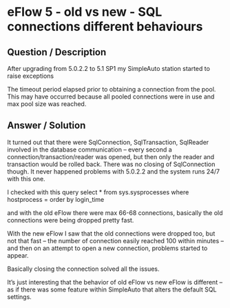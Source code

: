 # **eFlow 5 - old vs new - SQL connections different behaviours** #

## **Question / Description** ##

After upgrading from 5.0.2.2 to 5.1 SP1 my SimpleAuto station started to raise exceptions 
 
The timeout period elapsed prior to obtaining a connection from the pool.  This may have occurred because all pooled connections were in use and max pool size was reached.



## **Answer / Solution** ##

It turned out that there were SqlConnection, SqlTransaction, SqlReader involved in the database communication – every second a connection/transaction/reader was opened, but then only the reader and transaction would be rolled back.
There was no closing of SqlConnection though.
It never happened problems with 5.0.2.2 and the system runs 24/7 with this one.
 
I checked with this query
select * from sys.sysprocesses where hostprocess = <process id> order by login_time
 
and with the old eFlow there were max 66-68 connections, basically the old connections were being dropped pretty fast.

With the new eFlow I saw that the old connections were dropped too, but not that fast – the number of connection easily reached 100 within minutes – and then on an attempt to open a new connection, problems started to appear.
 
Basically closing the connection solved all the issues.
 
It’s just interesting that the behavior of old eFlow vs new eFlow is different – as if there was some feature within SimpleAuto that alters the default SQL settings.








